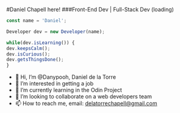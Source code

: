 #Daniel Chapell here!
###Front-End Dev | Full-Stack Dev (loading)

```ts
const name = 'Daniel';

Developer dev = new Developer(name);

while(dev.isLearning()) {
dev.keepsCalm();
dev.isCurious();
dev.getsThingsDone();
}
```

- 👋 Hi, I’m @Danypooh, Daniel de la Torre
- 👀 I’m interested in getting a job
- 🌱 I’m currently learning in the Odin Project
- 💞️ I’m looking to collaborate on a web developers team
- 📫 How to reach me, email: delatorrechapell@gmail.com

<!---
Danypooh/Danypooh is a ✨ special ✨ repository because its `README.md` (this file) appears on your GitHub profile.
You can click the Preview link to take a look at your changes.
--->
